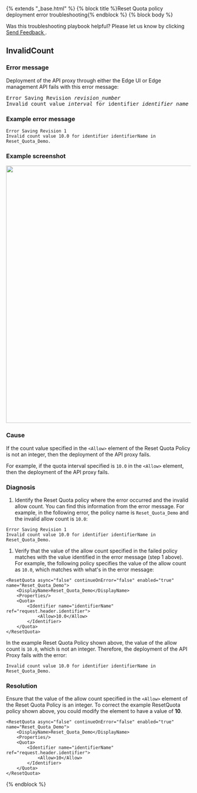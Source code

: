 {% extends "_base.html" %} {% block title %}Reset Quota policy deployment error troubleshooting{% endblock %} {% block body %}

<aside class="note">Was this troubleshooting playbook helpful? Please let us know
  by clicking <a href="" class="google-feedback"
   data-p="1636213" data-b="docsite" data-context="troubleshooting-feedback">
  Send Feedback 
</a>.</aside>

## InvalidCount


### Error message

Deployment of the API proxy through either the Edge UI or Edge management API fails with this error message:


<pre class="prettyprint">
Error Saving Revision <var>revision_number</var>
Invalid count value <var>interval</var> for identifier <var>identifier_name</var> in <var>policy_name</var>.
</pre>

### Example error message

```
Error Saving Revision 1
Invalid count value 10.0 for identifier identifierName in Reset_Quota_Demo.
```

### Example screenshot

<img alt="" src="/api-platform/images/resetquota-deploy-error-1.png" width="700">


### Cause

If the count value specified in the `<Allow>` element of the Reset Quota Policy
is not an integer, then the deployment of the API proxy fails.

For example, if the quota interval specified is `10.0` in the `<Allow>` element,
then the deployment of the API proxy fails.

### Diagnosis


1.  Identify the Reset Quota policy where the error occurred and the invalid
allow count. You can find this information from the error message. For example,
in the following error, the policy name is `Reset_Quota_Demo` and the invalid allow
count is `10.0`:

  ```
  Error Saving Revision 1
  Invalid count value 10.0 for identifier identifierName in Reset_Quota_Demo.
  ```


1.  Verify that the value of the allow count specified in the failed policy matches
with the value identified in the error message (step 1 above). For example, the
following policy specifies the value of the allow count as `10.0`, which matches
with what's in the error message:

  ```
  <ResetQuota async="false" continueOnError="false" enabled="true" name="Reset_Quota_Demo">
      <DisplayName>Reset_Quota_Demo</DisplayName>
      <Properties/>
      <Quota>
          <Identifier name="identifierName" ref="request.header.identifier">
              <Allow>10.0</Allow>
          </Identifier>
      </Quota>
  </ResetQuota>
  ```

  In the example Reset Quota Policy shown above, the value of the allow count is
`10.0`, which is not an integer. Therefore, the deployment of the API Proxy fails
with the error:

  ```
  Invalid count value 10.0 for identifier identifierName in Reset_Quota_Demo.
  ```

### Resolution

Ensure that the value of the allow count specified in the `<Allow>` element of the Reset Quota Policy is an integer. To correct the example ResetQuota policy shown above, you could modify the <Allow> element to have a value of **10**.


```
<ResetQuota async="false" continueOnError="false" enabled="true" name="Reset_Quota_Demo">
    <DisplayName>Reset_Quota_Demo</DisplayName>
    <Properties/>
    <Quota>
        <Identifier name="identifierName" ref="request.header.identifier">
            <Allow>10</Allow>
        </Identifier>
    </Quota>
</ResetQuota>
```
  
  {% endblock %}

